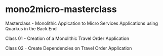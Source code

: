# mono2micro-masterclass
Masterclass - Monolithic Applcation to Micro Services Applications using Quarkus in the Back End

Class 01 - Creation of a Monolithic Travel Order Application

Class 02 - Create Dependencies on Travel Order Application

